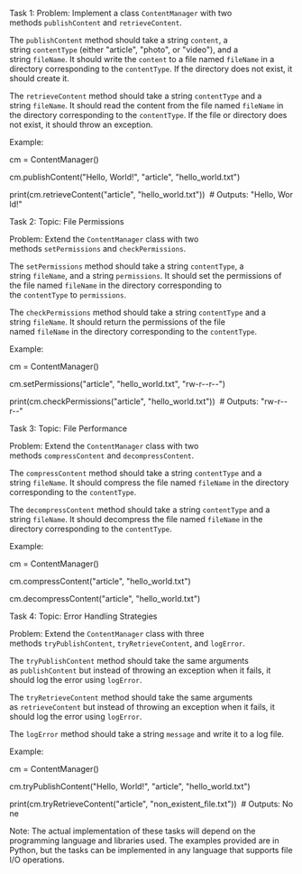 Task 1: Problem: Implement a class `ContentManager` with two methods `publishContent` and `retrieveContent`.

The `publishContent` method should take a string `content`, a string `contentType` (either "article", "photo", or "video"), and a string `fileName`. It should write the `content` to a file named `fileName` in a directory corresponding to the `contentType`. If the directory does not exist, it should create it.

The `retrieveContent` method should take a string `contentType` and a string `fileName`. It should read the content from the file named `fileName` in the directory corresponding to the `contentType`. If the file or directory does not exist, it should throw an exception.

Example:

cm = ContentManager()

cm.publishContent("Hello, World!", "article", "hello_world.txt")

print(cm.retrieveContent("article", "hello_world.txt"))  # Outputs: "Hello, World!"

Task 2: Topic: File Permissions

Problem: Extend the `ContentManager` class with two methods `setPermissions` and `checkPermissions`.

The `setPermissions` method should take a string `contentType`, a string `fileName`, and a string `permissions`. It should set the permissions of the file named `fileName` in the directory corresponding to the `contentType` to `permissions`.

The `checkPermissions` method should take a string `contentType` and a string `fileName`. It should return the permissions of the file named `fileName` in the directory corresponding to the `contentType`.

Example:

cm = ContentManager()

cm.setPermissions("article", "hello_world.txt", "rw-r--r--")

print(cm.checkPermissions("article", "hello_world.txt"))  # Outputs: "rw-r--r--"

Task 3: Topic: File Performance

Problem: Extend the `ContentManager` class with two methods `compressContent` and `decompressContent`.

The `compressContent` method should take a string `contentType` and a string `fileName`. It should compress the file named `fileName` in the directory corresponding to the `contentType`.

The `decompressContent` method should take a string `contentType` and a string `fileName`. It should decompress the file named `fileName` in the directory corresponding to the `contentType`.

Example:

cm = ContentManager()

cm.compressContent("article", "hello_world.txt")

cm.decompressContent("article", "hello_world.txt")

Task 4: Topic: Error Handling Strategies

Problem: Extend the `ContentManager` class with three methods `tryPublishContent`, `tryRetrieveContent`, and `logError`.

The `tryPublishContent` method should take the same arguments as `publishContent` but instead of throwing an exception when it fails, it should log the error using `logError`.

The `tryRetrieveContent` method should take the same arguments as `retrieveContent` but instead of throwing an exception when it fails, it should log the error using `logError`.

The `logError` method should take a string `message` and write it to a log file.

Example:

cm = ContentManager()

cm.tryPublishContent("Hello, World!", "article", "hello_world.txt")

print(cm.tryRetrieveContent("article", "non_existent_file.txt"))  # Outputs: None

Note: The actual implementation of these tasks will depend on the programming language and libraries used. The examples provided are in Python, but the tasks can be implemented in any language that supports file I/O operations.
